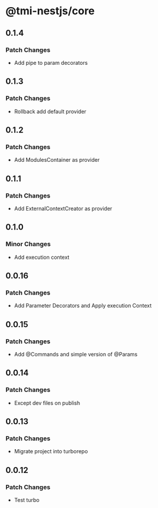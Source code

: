 # @tmi-nestjs/core

## 0.1.4

### Patch Changes

- Add pipe to param decorators

## 0.1.3

### Patch Changes

- Rollback add default provider

## 0.1.2

### Patch Changes

- Add ModulesContainer as provider

## 0.1.1

### Patch Changes

- Add ExternalContextCreator as provider

## 0.1.0

### Minor Changes

- Add execution context

## 0.0.16

### Patch Changes

- Add Parameter Decorators and Apply execution Context

## 0.0.15

### Patch Changes

- Add @Commands and simple version of @Params

## 0.0.14

### Patch Changes

- Except dev files on publish

## 0.0.13

### Patch Changes

- Migrate project into turborepo

## 0.0.12

### Patch Changes

- Test turbo
